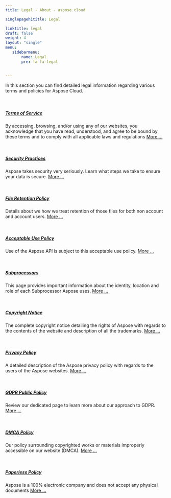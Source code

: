 ```yaml
---
title: Legal - About - aspose.cloud

singlepageh1title: Legal

linktitle: legal
draft: false
weight: 4
layout: "single"
menu:
   sidebarmenu: 
       name: Legal
       pre: fa fa-legal


---
```


<div class="siteContentPanel100w">In this section you can find detailed legal information regarding various terms and policies for Aspose Cloud.

<div class="clearfix"> </div><div class="clearfix"> </div>

##### [Terms of Service](/legal/tos)

By accessing, browsing, and/or using any of our websites, you acknowledge that you have read, understood, and agree to be bound by these terms and to comply with all applicable laws and regulations [More ...](/legal/tos)

<div class="clearfix"> </div>

##### [Security Practices](/legal/security)

Aspose takes security very seriously. Learn what steps we take to ensure your data is secure. [More ...](/legal/security)

<div class="clearfix"> </div>

##### [File Retention Policy](/legal/file-retention-policy)

Details about we how we treat retention of those files for both non account and account users. [More ...](/legal/file-retention-policy)

<div class="clearfix"> </div>

##### [Acceptable Use Policy](/legal/acceptable-use)

Use of the Aspose API is subject to this acceptable use policy. [More ...](/legal/acceptable-use)

<div class="clearfix"> </div>

##### [Subprocessors](/legal/subprocessors)

This page provides important information about the identity, location and role of each Subprocessor Aspose uses. [More ...](/legal/subprocessors)

<div class="clearfix"> </div>

##### [Copyright Notice](/legal/copyright-notice)

The complete copyright notice detailing the rights of Aspose with regards to the contents of the website and description of all the trademarks. [More ...](/legal/copyright-notice)

<div class="clearfix"> </div>

##### [Privacy Policy](/legal/privacy-policy)

A detailed description of the Aspose privacy policy with regards to the users of the Aspose websites. [More ...](/legal/privacy-policy)

<div class="clearfix"> </div>

##### [GDPR Public Policy](/legal/gdpr)

Review our dedicated page to learn more about our approach to GDPR. [More ...](/legal/gdpr)

<div class="clearfix"> </div>

##### [DMCA Policy](/legal/dmca-policy)

Our policy surrounding copyrighted works or materials improperly accessible on our website (DMCA). [More ...](/legal/dmca-policy)

<div class="clearfix"> </div>

##### [Paperless Policy](/legal/paperless-policy)

Aspose is a 100% electronic company and does not accept any physical documents [More ...](/legal/paperless-policy)

 </div><div class="clearfix"></div>